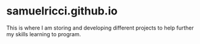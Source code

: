 # samuelricci.github.io

This is where I am storing and developing different projects to help further my skills learning to program.
